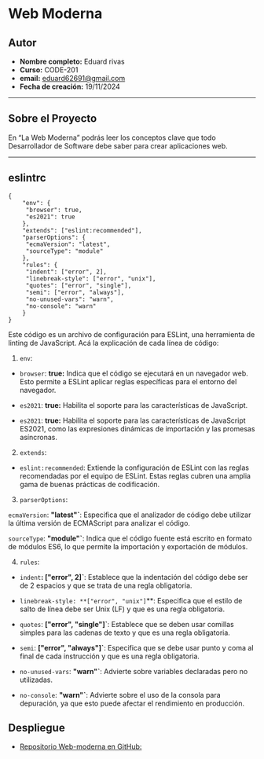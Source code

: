 # Web Moderna

## Autor

- **Nombre completo:** Eduard rivas
- **Curso:** CODE-201
- **email:** eduard62691@gmail.com
- **Fecha de creación:** 19/11/2024

---
## Sobre el Proyecto

En “La Web Moderna” podrás leer los conceptos clave que todo Desarrollador de Software debe saber para crear aplicaciones web.

---
## eslintrc

```
{
    "env": {
     "browser": true,
     "es2021": true
    },
    "extends": ["eslint:recommended"],
    "parserOptions": {
     "ecmaVersion": "latest",
     "sourceType": "module"
    },
    "rules": {
     "indent": ["error", 2],
     "linebreak-style": ["error", "unix"],
     "quotes": ["error", "single"],
     "semi": ["error", "always"],
     "no-unused-vars": "warn",
     "no-console": "warn"
    }
}
```

Este código es un archivo de configuración para ESLint, una herramienta de linting de JavaScript. Acá la explicación de cada línea de código:

1. `env`:

- `browser`: **true:** Indica que el código se ejecutará en un navegador web. Esto permite a ESLint aplicar reglas específicas para el entorno del navegador.

- `es2021`: **true:** Habilita el soporte para las características de JavaScript. 

- `es2021`: **true:** Habilita el soporte para las características de JavaScript ES2021, como las expresiones dinámicas de importación y las promesas asíncronas.

2. `extends`:

- `eslint:recommended`: Extiende la configuración de ESLint con las reglas recomendadas por el equipo de ESLint. Estas reglas cubren una amplia gama de buenas prácticas de codificación.

3. `parserOptions`:

`ecmaVersion`: **"latest"`**: Especifica que el analizador de código debe utilizar la última versión de ECMAScript para analizar el código.

`sourceType`: **"module"`**: Indica que el código fuente está escrito en formato de módulos ES6, lo que permite la importación y exportación de módulos.

4. `rules`:

- `indent`**: ["error", 2]`**: Establece que la indentación del código debe ser de 2 espacios y que se trata de una regla obligatoria.

- `linebreak-style: **["error", "unix"]`**: Especifica que el estilo de salto de línea debe ser Unix (LF) y que es una regla obligatoria.

- `quotes`: **["error", "single"]`**: Establece que se deben usar comillas simples para las cadenas de texto y que es una regla obligatoria.

- `semi`: **["error", "always"]`**: Especifica que se debe usar punto y coma al final de cada instrucción y que es una regla obligatoria.

- `no-unused-vars`: **"warn"`**: Advierte sobre variables declaradas pero no utilizadas.

- `no-console`: **"warn"`**: Advierte sobre el uso de la consola para depuración, ya que esto puede afectar el rendimiento en producción.

## Despliegue

- [Repositorio Web-moderna en GitHub:](eduard-arv.github.io/web-moderna/) 